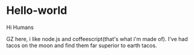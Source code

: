 # Hello-world

Hi Humans

GZ here, i like node.js and coffeescript(that's what i'm made of).
I've had tacos on the moon and find them far superior to earth tacos.
